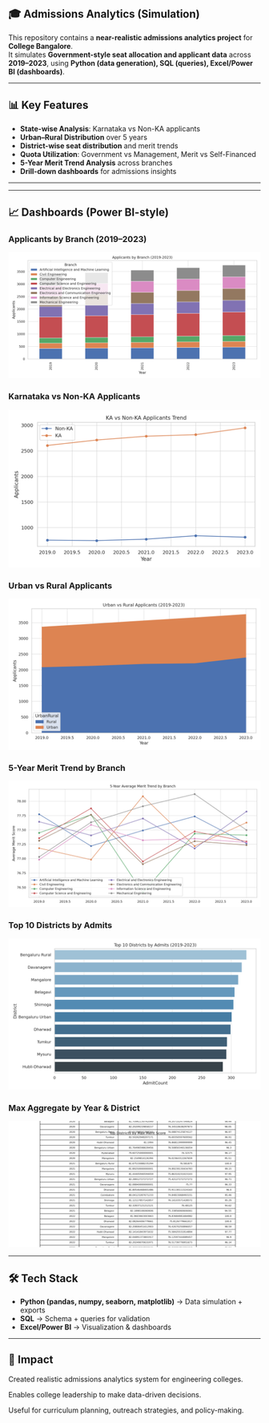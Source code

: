 ## 🎓 Admissions Analytics (Simulation)

This repository contains a **near-realistic admissions analytics project** for **College  Bangalore**.  
It simulates **Government-style seat allocation and applicant data** across **2019–2023**, using **Python (data generation), SQL (queries), Excel/Power BI (dashboards)**.

---

## 📊 Key Features
- **State-wise Analysis**: Karnataka vs Non-KA applicants  
- **Urban–Rural Distribution** over 5 years  
- **District-wise seat distribution** and merit trends  
- **Quota Utilization**: Government vs Management, Merit vs Self-Financed  
- **5-Year Merit Trend Analysis** across branches  
- **Drill-down dashboards** for admissions insights  

---
---

## 📈 Dashboards (Power BI-style)

### Applicants by Branch (2019–2023)
![Applicants by Branch](exports/dashboard_applicants_by_branch.png)

### Karnataka vs Non-KA Applicants
![KA vs Non-KA Trend](exports/dashboard_ka_nonka_trend.png)

### Urban vs Rural Applicants
![Urban Rural Trend](exports/dashboard_urban_rural_trend.png)

### 5-Year Merit Trend by Branch
![Merit Trend](exports/dashboard_merit_trend_5yr.png)

### Top 10 Districts by Admits
![Top Districts](exports/dashboard_top_districts_admits.png)

### Max Aggregate by Year & District
![Max Aggregate Table](exports/dashboard_max_aggregate_table.png)

---

## 🛠️ Tech Stack
- **Python (pandas, numpy, seaborn, matplotlib)** → Data simulation + exports  
- **SQL** → Schema + queries for validation  
- **Excel/Power BI** → Visualization & dashboards  

---


## 📌 Impact

Created realistic admissions analytics system for engineering colleges.

Enables college leadership to make data-driven decisions.


Useful for curriculum planning, outreach strategies, and policy-making.


